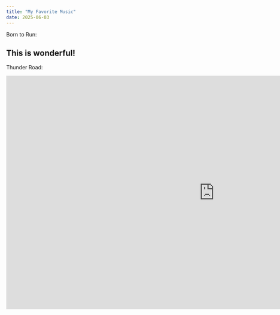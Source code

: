 ```yaml
---
title: "My Favorite Music"
date: 2025-06-03
---
```


Born to Run:


## This is wonderful!


Thunder Road:

<iframe width="1111" height="625" src="https://www.youtube.com/embed/n9V2fkk0G7k" title="Bruce Springsteen &amp; The E Street Band-Thunder Road - Uncasville, CT-  4.12.24" frameborder="0" allow="accelerometer; autoplay; clipboard-write; encrypted-media; gyroscope; picture-in-picture; web-share" referrerpolicy="strict-origin-when-cross-origin" allowfullscreen></iframe>

